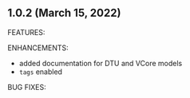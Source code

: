 ## 1.0.2 (March 15, 2022)

FEATURES:

ENHANCEMENTS:
* added documentation for DTU and VCore models
* `tags` enabled

BUG FIXES:
